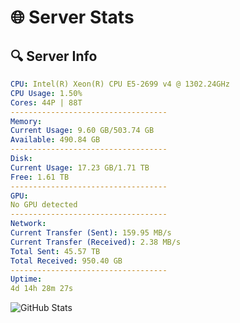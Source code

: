 # 🌐 Server Stats
## 🔍 Server Info
```yaml
CPU: Intel(R) Xeon(R) CPU E5-2699 v4 @ 1302.24GHz
CPU Usage: 1.50%
Cores: 44P | 88T
-----------------------------------
Memory:
Current Usage: 9.60 GB/503.74 GB
Available: 490.84 GB
-----------------------------------
Disk:
Current Usage: 17.23 GB/1.71 TB
Free: 1.61 TB
-----------------------------------
GPU:
No GPU detected
-----------------------------------
Network:
Current Transfer (Sent): 159.95 MB/s
Current Transfer (Received): 2.38 MB/s
Total Sent: 45.57 TB
Total Received: 950.40 GB
-----------------------------------
Uptime:
4d 14h 28m 27s
```
![GitHub Stats](https://img.shields.io/badge/Updated-2025-02-12_13:11:45-blue)